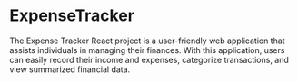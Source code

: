 # ExpenseTracker
The Expense Tracker React project is a user-friendly web application that assists individuals in managing their finances. With this application, users can easily record their income and expenses, categorize transactions, and view summarized financial data. 
